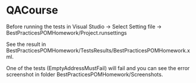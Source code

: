 # QACourse

Before running the tests in Visual Studio -> Select Setting file -> BestPracticesPOMHomework/Project.runsettings

See the result in BestPracticesPOMHomework/TestsResults/BestPracticesPOMHomework.xml.

One of the tests (EmptyAddressMustFail) will fail and you can see the error screenshot in folder BestPracticesPOMHomework/Screenshots.
